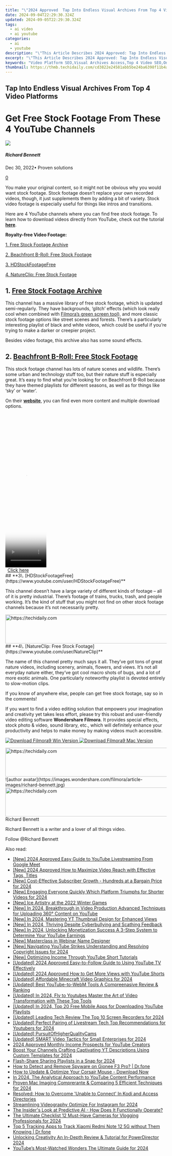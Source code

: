 ```yaml
---
title: "\"2024 Approved  Tap Into Endless Visual Archives From Top 4 Video Platforms\""
date: 2024-09-04T22:29:30.324Z
updated: 2024-09-05T22:29:30.324Z
tags:
  - ai video
  - ai youtube
categories:
  - ai
  - youtube
description: "\"This Article Describes 2024 Approved: Tap Into Endless Visual Archives From Top 4 Video Platforms\""
excerpt: "\"This Article Describes 2024 Approved: Tap Into Endless Visual Archives From Top 4 Video Platforms\""
keywords: "Video Platform SEO,Visual Archives Access,Top 4 Video SEO,Online Video Collections,Video Content Optimization,Multimedia Archive SEO,Digital Video Indexing"
thumbnail: https://thmb.techidaily.com/cd3822e24581abb5be24ba6398f11b4a362481119be106372a626e240355af61.jpg
---
```


## Tap Into Endless Visual Archives From Top 4 Video Platforms

# Get Free Stock Footage From These 4 YouTube Channels

![](https://images.wondershare.com/filmora/article-images/richard-bennett.jpg)

##### Richard Bennett

 Dec 30, 2022• Proven solutions

[0](#commentsBoxSeoTemplate)

You make your original content, so it might not be obvious why you would want stock footage. Stock footage doesn’t replace your own recorded videos, though, it just supplements them by adding a bit of variety. Stock video footage is especially useful for things like intros and transitions.

Here are 4 YouTube channels where you can find free stock footage. To learn how to download videos directly from YouTube, check out the tutorial **[here](https://tools.techidaily.com/wondershare/filmora/download/)**.

**Royalty-free Video Footage:**

[1\. Free Stock Footage Archive](#freestockfootage)

[2\. Beachfront B-Roll: Free Stock Footage](#beachfront)

[3\. HDStockFootageFree](#hdstock)

[4\. NatureClip: Free Stock Footage](#natureclip)

## **1\. [Free Stock Footage Archive](https://www.youtube.com/channel/UCy8fgmCsEDIKMWx4Zi0CvNQ/featured)**

This channel has a massive library of free stock footage, which is updated semi-regularly. They have backgrounds, ‘glitch’ effects (which look really cool when combined with [Filmora’s green screen tool](https://tools.techidaily.com/wondershare/filmora/download/)), and more classic stock footage options like street scenes and forests. There’s a particularly interesting playlist of black and white videos, which could be useful if you’re trying to make a darker or creepier project.

Besides video footage, this archive also has some sound effects.

## **2\. [Beachfront B-Roll: Free Stock Footage](https://www.youtube.com/user/Beachfrontprod/featured)**

This stock footage channel has lots of nature scenes and wildlife. There’s some urban and technology stuff too, but their nature stuff is especially great. It’s easy to find what you’re looking for on Beachfront B-Roll because they have themed playlists for different seasons, as well as for things like ‘sky’ or ‘water’.

On their **[website](http://www.beachfrontbroll.com/)**, you can find even more content and multiple download options.

<!-- affiliate ads begin -->
<span id="1977004">
					<video width="128" height="480" style="cursor:pointer"
           poster="//a.impactradius-go.com/display-clicktoplayimage/1977004.png"
           onclick="if(!this.playClicked){this.play();this.setAttribute('controls',true);this.playClicked=true;}">
	   <source src="//a.impactradius-go.com/display-ad/22993-1977004">
	   <img src="//a.impactradius-go.com/display-clicktoplayimage/1977004.png" style="border: none; height: 100%; width: 100%; object-fit: contain">
	</video>
	<div style="width:80px;text-align:center"><a href="javascript:window.open(decodeURIComponent('https%3A%2F%2Fhomestyler.sjv.io%2Fc%2F5597632%2F1977004%2F22993'), '_blank');void(0);">Click here</a></div>
</span>
<img height="0" width="0" src="https://imp.pxf.io/i/5597632/1977004/22993" style="position:absolute;visibility:hidden;" border="0" />
<!-- affiliate ads end -->
## **3\. [HDStockFootageFree](https://www.youtube.com/user/HDStockFootageFree)**

This channel doesn’t have a large variety of different kinds of footage – all of it is pretty industrial. There’s footage of trains, trucks, trash, and people working. It’s the kind of stuff that you might not find on other stock footage channels because it’s not necessarily pretty.

<!-- affiliate ads begin -->
<a href="https://aligracehair.sjv.io/c/5597632/2012434/19272" target="_top" id="2012434">
  <img src="//a.impactradius-go.com/display-ad/19272-2012434" border="0" alt="https://techidaily.com" width="728" height="90"/>
</a>
<img height="0" width="0" src="https://aligracehair.sjv.io/i/5597632/2012434/19272" style="position:absolute;visibility:hidden;" border="0" />
<!-- affiliate ads end -->
## **4\. [NatureClip: Free Stock Footage](https://www.youtube.com/user/NatureClip)**

The name of this channel pretty much says it all. They’ve got tons of great nature videos, including scenery, animals, flowers, and views. It’s not all everyday nature either, they’ve got cool macro shots of bugs, and a lot of more exotic animals. One particularly noteworthy playlist is devoted entirely to slow-motion clips.

If you know of anywhere else, people can get free stock footage, say so in the comments!

If you want to find a video editing solution that empowers your imagination and creativity yet takes less effort, please try this robust and user-friendly video editing software **Wondershare Filmora**. It provides special effects, stock photo & video, sound library, etc., which will definitely enhance your productivity and helps to make money by making videos much accessible.

[![Download Filmora9 Win Version](https://images.wondershare.com/filmora/guide/download-btn-win.jpg) ](https://tools.techidaily.com/wondershare/filmora/download/) [![Download Filmora9 Mac Version](https://images.wondershare.com/filmora/guide/download-btn-mac.jpg) ](https://download.wondershare.com/filmora9-mac%5Ffull718.zip)

<!-- affiliate ads begin -->
<a href="https://aligracehair.sjv.io/c/5597632/1918684/19272" target="_top" id="1918684">
  <img src="//a.impactradius-go.com/display-ad/19272-1918684" border="0" alt="https://techidaily.com" width="728" height="90"/>
</a>
<img height="0" width="0" src="https://aligracehair.sjv.io/i/5597632/1918684/19272" style="position:absolute;visibility:hidden;" border="0" />
<!-- affiliate ads end -->
![author avatar](https://images.wondershare.com/filmora/article-images/richard-bennett.jpg)

<!-- affiliate ads begin -->
<a href="https://aligracehair.sjv.io/c/5597632/2012406/19272" target="_top" id="2012406">
  <img src="//a.impactradius-go.com/display-ad/19272-2012406" border="0" alt="https://techidaily.com" width="728" height="90"/>
</a>
<img height="0" width="0" src="https://aligracehair.sjv.io/i/5597632/2012406/19272" style="position:absolute;visibility:hidden;" border="0" />
<!-- affiliate ads end -->
Richard Bennett

Richard Bennett is a writer and a lover of all things video.

Follow @Richard Bennett


<ins class="adsbygoogle"
     style="display:block"
     data-ad-format="autorelaxed"
     data-ad-client="ca-pub-7571918770474297"
     data-ad-slot="1223367746"></ins>



<ins class="adsbygoogle"
     style="display:block"
     data-ad-client="ca-pub-7571918770474297"
     data-ad-slot="8358498916"
     data-ad-format="auto"
     data-full-width-responsive="true"></ins>

<span class="atpl-alsoreadstyle">Also read:</span>
<div><ul>
<li><a href="https://youtube-webster.techidaily.com/024-approved-easy-guide-to-youtube-livestreaming-from-google-meet/"><u>[New] 2024 Approved  Easy Guide to YouTube Livestreaming From Google Meet</u></a></li>
<li><a href="https://youtube-webster.techidaily.com/024-approved-how-to-maximize-video-reach-with-effective-tags-titles/"><u>[New] 2024 Approved  How to Maximize Video Reach with Effective Tags, Titles</u></a></li>
<li><a href="https://youtube-webster.techidaily.com/ost-effective-subscriber-growth-hundreds-at-a-bargain-price-for-2024/"><u>[New] Cost-Effective Subscriber Growth - Hundreds at a Bargain Price for 2024</u></a></li>
<li><a href="https://youtube-webster.techidaily.com/ngaging-everyone-quickly-which-platform-triumphs-for-shorter-videos-for-2024/"><u>[New] Engaging Everyone Quickly  Which Platform Triumphs for Shorter Videos for 2024</u></a></li>
<li><a href="https://fox-boxes.techidaily.com/new-ice-artistry-at-the-2022-winter-games/"><u>[New] Ice Artistry at the 2022 Winter Games</u></a></li>
<li><a href="https://youtube-webster.techidaily.com/n-2024-breakthrough-in-video-production-advanced-techniques-for-uploading-360-content-on-youtube/"><u>[New] In 2024, Breakthrough in Video Production  Advanced Techniques for Uploading 360° Content on YouTube</u></a></li>
<li><a href="https://youtube-webster.techidaily.com/n-2024-mastering-yt-thumbnail-design-for-enhanced-views/"><u>[New] In 2024, Mastering YT Thumbnail Design for Enhanced Views</u></a></li>
<li><a href="https://youtube-webster.techidaily.com/n-2024-thriving-despite-cyberbullying-and-scathing-feedback/"><u>[New] In 2024, Thriving Despite Cyberbullying and Scathing Feedback</u></a></li>
<li><a href="https://youtube-webster.techidaily.com/n-2024-unlocking-monetization-success-a-3-step-system-to-determine-your-youtube-earnings/"><u>[New] In 2024, Unlocking Monetization Success  A 3-Step System to Determine Your YouTube Earnings</u></a></li>
<li><a href="https://extra-approaches.techidaily.com/new-masterclass-in-webinar-name-designer/"><u>[New] Masterclass in Webinar Name Designer</u></a></li>
<li><a href="https://youtube-webster.techidaily.com/avigating-youtube-strikes-understanding-and-resolving-copyright-issues-for-2024/"><u>[New] Navigating YouTube Strikes  Understanding and Resolving Copyright Issues for 2024</u></a></li>
<li><a href="https://facebook-record-videos.techidaily.com/new-optimizing-income-through-youtube-short-tutorials/"><u>[New] Optimizing Income Through YouTube Short Tutorials</u></a></li>
<li><a href="https://youtube-webster.techidaily.com/ed-2024-approved-easy-to-follow-guide-to-using-youtube-tv-effectively/"><u>[Updated] 2024 Approved  Easy-to-Follow Guide to Using YouTube TV Effectively</u></a></li>
<li><a href="https://youtube-webster.techidaily.com/ed-2024-approved-how-to-get-more-views-with-youtube-shorts/"><u>[Updated] 2024 Approved  How to Get More Views with YouTube Shorts</u></a></li>
<li><a href="https://youtube-webster.techidaily.com/ed-affordable-minecraft-video-graphics-for-2024/"><u>[Updated] Affordable Minecraft Video Graphics for 2024</u></a></li>
<li><a href="https://youtube-webster.techidaily.com/ed-best-youtube-to-webm-tools-a-compreenasive-review-and-ranking/"><u>[Updated] Best YouTube-to-WebM Tools  A Compreenasive Review & Ranking</u></a></li>
<li><a href="https://youtube-webster.techidaily.com/ed-in-2024-flv-to-youtubes-master-the-art-of-video-transformation-with-these-top-tools/"><u>[Updated] In 2024, Flv to Youtubes  Master the Art of Video Transformation with These Top Tools</u></a></li>
<li><a href="https://youtube-webster.techidaily.com/ed-in-2024-top-20-free-mobile-apps-for-downloading-youtube-playlists/"><u>[Updated] In 2024, Top 20 Free Mobile Apps for Downloading YouTube Playlists</u></a></li>
<li><a href="https://youtube-webster.techidaily.com/ed-leading-tech-review-the-top-10-screen-recorders-for-2024/"><u>[Updated] Leading Tech Review  The Top 10 Screen Recorders for 2024</u></a></li>
<li><a href="https://youtube-webster.techidaily.com/ed-perfect-pairing-of-livestream-tech-top-recommendations-for-youtubers-for-2024/"><u>[Updated] Perfect Pairing of Livestream Tech  Top Recommendations for Youtubers for 2024</u></a></li>
<li><a href="https://screen-activity-recording.techidaily.com/updated-pursuitofhigherqualitycams/"><u>[Updated] PursuitOfHigherQualityCams</u></a></li>
<li><a href="https://youtube-webster.techidaily.com/ed-smart-video-tactics-for-small-enterprises-for-2024/"><u>[Updated] SMART Video Tactics for Small Enterprises for 2024</u></a></li>
<li><a href="https://youtube-webster.techidaily.com/approved-monthly-income-prospects-for-youtube-creators/"><u>2024 Approved  Monthly Income Prospects for YouTube Creators</u></a></li>
<li><a href="https://youtube-clips.techidaily.com/boost-your-channels-crafting-captivating-yt-descriptions-using-custom-templates-for-2024/"><u>Boost Your Channels  Crafting Captivating YT Descriptions Using Custom Templates for 2024</u></a></li>
<li><a href="https://youtube-webster.techidaily.com/-share-sharing-playlists-in-a-snap-for-2024/"><u>Flash-Share  Sharing Playlists in a Snap for 2024</u></a></li>
<li><a href="https://android-location-track.techidaily.com/how-to-detect-and-remove-spyware-on-gionee-f3-pro-drfone-by-drfone-virtual-android/"><u>How to Detect and Remove Spyware on Gionee F3 Pro? | Dr.fone</u></a></li>
<li><a href="https://driver-download.techidaily.com/how-to-update-and-optimize-your-corsair-mouse-download-now/"><u>How to Update & Optimize Your Corsair Mouse - Download Now</u></a></li>
<li><a href="https://youtube-webster.techidaily.com/24-the-analytical-approach-to-youtube-content-performance/"><u>In 2024, The Analytical Approach to YouTube Content Performance</u></a></li>
<li><a href="https://desktop-recording.techidaily.com/proven-mac-imaging-comprerante-and-comparing-5-efficient-techniques-for-2024/"><u>Proven Mac Imaging  Comprerante & Comparing 5 Efficient Techniques for 2024</u></a></li>
<li><a href="https://program-issues.techidaily.com/resolved-how-to-overcome-unable-to-connect-in-kodi-and-access-directories/"><u>Resolved: How to Overcome 'Unable to Connect' In Kodi and Access Directories</u></a></li>
<li><a href="https://instagram-clips.techidaily.com/streamlining-videography-optimize-for-instagram-for-2024/"><u>Streamlining Videography  Optimize For Instagram for 2024</u></a></li>
<li><a href="https://tech-hub.techidaily.com/the-insiders-look-at-predictive-ai-how-does-it-functionally-operate/"><u>The Insider's Look at Predictive AI - How Does It Functionally Operate?</u></a></li>
<li><a href="https://youtube-webster.techidaily.com/ltimate-checklist-12-must-have-cameras-for-vlogging-professionals-for-2024/"><u>The Ultimate Checklist  12 Must-Have Cameras for Vlogging Professionals for 2024</u></a></li>
<li><a href="https://android-location-track.techidaily.com/top-5-tracking-apps-to-track-xiaomi-redmi-note-12-5g-without-them-knowing-drfone-by-drfone-virtual-android/"><u>Top 5 Tracking Apps to Track Xiaomi Redmi Note 12 5G without Them Knowing | Dr.fone</u></a></li>
<li><a href="https://fox-http.techidaily.com/unlocking-creativity-an-in-depth-review-and-tutorial-for-powerdirector-2024/"><u>Unlocking Creativity  An In-Depth Review & Tutorial for PowerDirector 2024</u></a></li>
<li><a href="https://youtube-webster.techidaily.com/bes-most-watched-wonders-the-ultimate-guide-for-2024/"><u>YouTube’s Most-Watched Wonders  The Ultimate Guide for 2024</u></a></li>
</ul></div>
